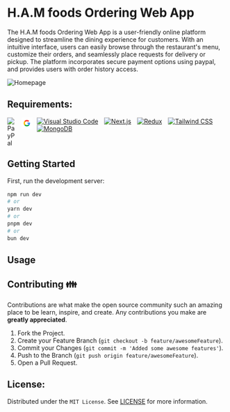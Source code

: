 # H.A.M foods Ordering Web App

The H.A.M foods Ordering Web App is a user-friendly online platform designed to streamline the dining experience for customers. With an intuitive interface, users can easily browse through the restaurant's menu, customize their orders, and seamlessly place requests for delivery or pickup. The platform incorporates secure payment options using paypal, and provides users with order history access.

![Homepage](https://res.cloudinary.com/dytnpjxrd/image/upload/v1700089630/HAMFOODS/homepage_omidab.png)

## Requirements:

<a href="https://code.visualstudio.com/" title="Visual Studio Code"><img src="https://github.com/get-icon/geticon/raw/master/icons/visual-studio-code.svg" alt="Visual Studio Code" width="21px" height="21px" style="margin-right: 10px;"></a>
<a href="https://nextjs.org/" title="Next.js"><img src="https://github.com/get-icon/geticon/raw/master/icons/nextjs-icon.svg" alt="Next.js" width="21px" height="21px" style="margin-right: 10px;"></a>
<a href="https://redux.js.org/" title="Redux"><img src="https://github.com/get-icon/geticon/raw/master/icons/redux.svg" alt="Redux" width="21px" height="21px" style="margin-right: 10px;"></a>
<img align="left" alt="PayPal" width="22px" src="https://user-images.githubusercontent.com/92092946/169648307-189138d6-a67f-47d0-81e8-f77e4beb90bb.png" style="margin-right: 10px;">
<img align="left" alt="Google" width="26px" src="https://raw.githubusercontent.com/github/explore/80688e429a7d4ef2fca1e82350fe8e3517d3494d/topics/google/google.png" style="margin-right: 10px;">
<a href="https://tailwindcss.com/" title="Tailwind CSS"><img src="https://github.com/get-icon/geticon/raw/master/icons/tailwindcss-icon.svg" alt="Tailwind CSS" width="21px" height="21px" style="margin-right: 10px;"></a>
<a href="https://www.mongodb.org/" title="MongoDB"><img src="https://github.com/get-icon/geticon/raw/master/icons/mongodb-icon.svg" alt="MongoDB" width="21px" height="21px" style="margin-right: 10px;"></a>

<br>

## Getting Started

First, run the development server:

```bash
npm run dev
# or
yarn dev
# or
pnpm dev
# or
bun dev
```

## Usage

## Contributing :family:

Contributions are what make the open source community such an amazing place to be learn, inspire, and create. Any contributions you make are **greatly appreciated**.

1. Fork the Project.
2. Create your Feature Branch (`git checkout -b feature/awesomeFeature`).
3. Commit your Changes (`git commit -m 'Added some awesome features'`).
4. Push to the Branch (`git push origin feature/awesomeFeature`).
5. Open a Pull Request.
   <br>

<!-- LICENSE -->

## License:

Distributed under the `MIT License`. See [LICENSE](https://choosealicense.com/licenses/mit/) for more information.
